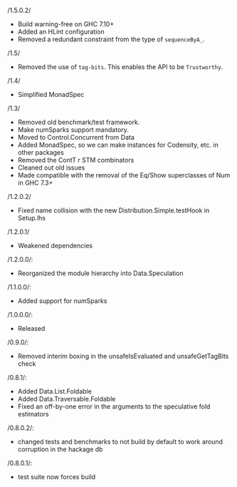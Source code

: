 /1.5.0.2/

 * Build warning-free on GHC 7.10+
 * Added an HLint configuration
 * Removed a redundant constraint from the type of `sequenceByA_`.

/1.5/

 * Removed the use of `tag-bits`. This enables the API to be `Trustworthy`.

/1.4/

 * Simplified MonadSpec

/1.3/

 * Removed old benchmark/test framework.
 * Make numSparks support mandatory.
 * Moved to Control.Concurrent from Data
 * Added MonadSpec, so we can make instances for Codensity, etc. in other packages
 * Removed the ContT r STM combinators
 * Cleaned out old issues
 * Made compatible with the removal of the Eq/Show superclasses of Num in GHC 7.3+

/1.2.0.2/

 * Fixed name collision with the new Distribution.Simple.testHook in Setup.lhs

/1.2.0.1/

 * Weakened dependencies

/1.2.0.0/:

 * Reorganized the module hierarchy into Data.Speculation

/1.1.0.0/:

 * Added support for numSparks

/1.0.0.0/:

 * Released

/0.9.0/:

 * Removed interim boxing in the unsafeIsEvaluated and unsafeGetTagBits check

/0.8.1/:

 * Added Data.List.Foldable
 * Added Data.Traversable.Foldable
 * Fixed an off-by-one error in the arguments to the speculative fold estimators

/0.8.0.2/:

 * changed tests and benchmarks to not build by default to work around corruption in the hackage db

/0.8.0.1/:

 * test suite now forces build
